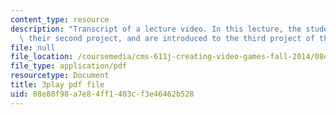 ```yaml
---
content_type: resource
description: "Transcript of a lecture video. In this lecture, the students present\
  \ their second project, and are introduced to the third project of the class.\t\t"
file: null
file_location: /coursemedia/cms-611j-creating-video-games-fall-2014/08e80f98a7e84ff1403cf3e46462b528_MZSnYgdlV0A.pdf
file_type: application/pdf
resourcetype: Document
title: 3play pdf file
uid: 08e80f98-a7e8-4ff1-403c-f3e46462b528
---
```

